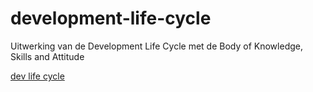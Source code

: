 # development-life-cycle

Uitwerking van de Development Life Cycle met de Body of Knowledge, Skills and Attitude

[dev life cycle](docs/inleiding.md)
